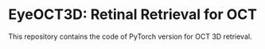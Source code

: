 # EyeOCT3D: Retinal Retrieval for OCT 

This repository contains the code of PyTorch version for OCT 3D retrieval.








        